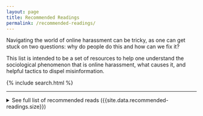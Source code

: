 ```yaml
---
layout: page
title: Recommended Readings
permalink: /recommended-readings/
---
```


Navigating the world of online harassment can be tricky, as one can get stuck on two questions: why do people do this and how can we fix it?

This list is intended to be a set of resources to help one understand the sociological phenomenon that is online harassment, what causes it, and helpful tactics to dispel misinformation.

{% include search.html %}

---

<details>
  <summary>See full list of recommended reads ({{site.data.recommended-readings.size}})</summary>
  {% for article in site.data.recommended-readings %}
  <p><a href="{{article.url}}">{{article.title}} [{{article.category}}]</a></li>
    <ul>
      <li>{{article.description}}</li>
      <li>Tags: {{article.tags}}</li>
    </ul>
  </p>
  {% endfor %}    
</details>
